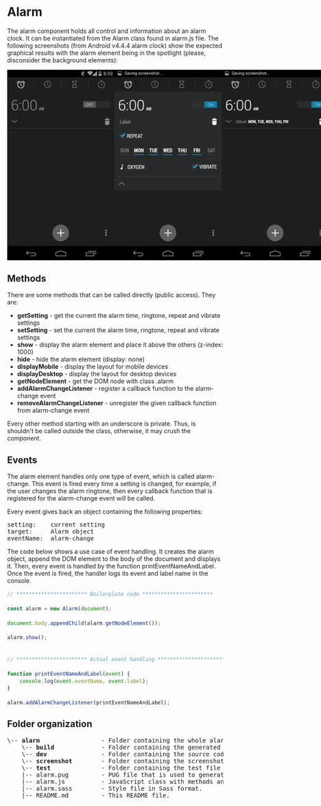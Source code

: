 # Alarm
The alarm component holds all control and information about an alarm clock. It can be instantiated from the Alarm class found in alarm.js file. The following screenshots (from Android v4.4.4 alarm clock) show the expected graphical results with the alarm element being in the
spotlight (please, disconsider the background elements):

<div id="images-container" style="display: flex; flex-direction: row; align-items: center; justify-content: space-between">
    <img src="./screenshot/alarm-off.png" alt="alarm off screenshot" width=" 250px">
    <img src="./screenshot/alarm-on-expanded-week.png" alt="alarm on expanded screenshot" width=" 250px">
    <img src="./screenshot/alarm-on-week-named.png" alt="alarm on screenshot" width=" 250px">
</div>

## Methods
There are some methods that can be called directly (public access). They are:
* **getSetting** - get the current the alarm time, ringtone, repeat and vibrate settings
* **setSetting** - set the current the alarm time, ringtone, repeat and vibrate settings
* **show** - display the alarm element and place it above the others (z-index: 1000)
* **hide** - hide the alarm element (display: none)
* **displayMobile** - display the layout for mobile devices
* **displayDesktop** - display the layout for desktop devices
* **getNodeElement** - get the DOM node with class .alarm
* **addAlarmChangeListener** - register a callback function to the alarm-change event
* **removeAlarmChangeListener** - unregister the given callback function from alarm-change event

Every other method starting with an underscore is private. Thus, is shouldn't be called outside the class, otherwise, it may crush the component.

## Events
The alarm element handles only one type of event, which is called alarm-change. This event is fired every time a setting is changed, for example, if the user changes the alarm ringtone, then every callback function that is registered for the alarm-change event will be called.

Every event gives back an object containing the following properties:<br>
<pre>
setting:    current setting
target:     Alarm object
eventName:  alarm-change
</pre>

The code below shows a use case of event handling. It creates the alarm object, append the DOM element to the body of the document and displays it. Then, every event is handled by the function printEventNameAndLabel. Once the event is fired, the handler logs its event and label name in the console.
```javascript
// *********************** Boilerplate code ***********************

const alarm = new Alarm(document);

document.body.appendChild(alarm.getNodeElement());

alarm.show();


// *********************** Actual event handling ***********************

function printEventNameAndLabel(event) {
    console.log(event.eventName, event.label);
}

alarm.addAlarmChangeListener(printEventNameAndLabel);
```

## Folder organization
<pre>
\-- <b>alarm</b>                 - Folder containing the whole alarm module.
    \-- <b>build</b>             - Folder containing the generated code to run this component standalone.
    \-- <b>dev</b>               - Folder containing the source code to run this component standalone.
    \-- <b>screenshot</b>        - Folder containing the screenshots used as a reference to build the GUI.
    \-- <b>test</b>              - Folder containing the test file used to validate the Alarm class.
    |-- alarm.pug         - PUG file that is used to generate the components HTML model.
    |-- alarm.js          - JavaScript class with methods and events.
    |-- alarm.sass        - Style file in Sass format.
    |-- README.md         - This README file.
</pre>